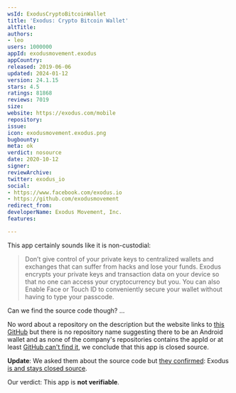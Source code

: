 ```yaml
---
wsId: ExodusCryptoBitcoinWallet
title: 'Exodus: Crypto Bitcoin Wallet'
altTitle: 
authors:
- leo
users: 1000000
appId: exodusmovement.exodus
appCountry: 
released: 2019-06-06
updated: 2024-01-12
version: 24.1.15
stars: 4.5
ratings: 81868
reviews: 7019
size: 
website: https://exodus.com/mobile
repository: 
issue: 
icon: exodusmovement.exodus.png
bugbounty: 
meta: ok
verdict: nosource
date: 2020-10-12
signer: 
reviewArchive: 
twitter: exodus_io
social:
- https://www.facebook.com/exodus.io
- https://github.com/exodusmovement
redirect_from: 
developerName: Exodus Movement, Inc.
features: 

---
```


This app certainly sounds like it is non-custodial:

> Don’t give control of your private keys to centralized wallets and exchanges
that can suffer from hacks and lose your funds. Exodus encrypts your private
keys and transaction data on your device so that no one can access your
cryptocurrency but you. You can also Enable Face or Touch ID to conveniently
secure your wallet without having to type your passcode.

Can we find the source code though? ...

No word about a repository on the description but the website links to
[this GitHub](https://github.com/ExodusMovement) but there is no repository name
suggesting there to be an Android wallet and as none of the company's
repositories contains the appId or at least [GitHub can't find it](https://github.com/search?q=org%3AExodusMovement+%22exodusmovement.exodus%22&type=Code),
we conclude that this app is closed source.

**Update**: We asked them about the source code but
[they confirmed](https://twitter.com/exodus_io/status/1208416689672663046):
Exodus [is and stays closed source](https://support.exodus.io/article/89-is-exodus-open-source).

Our verdict: This app is **not verifiable**.

